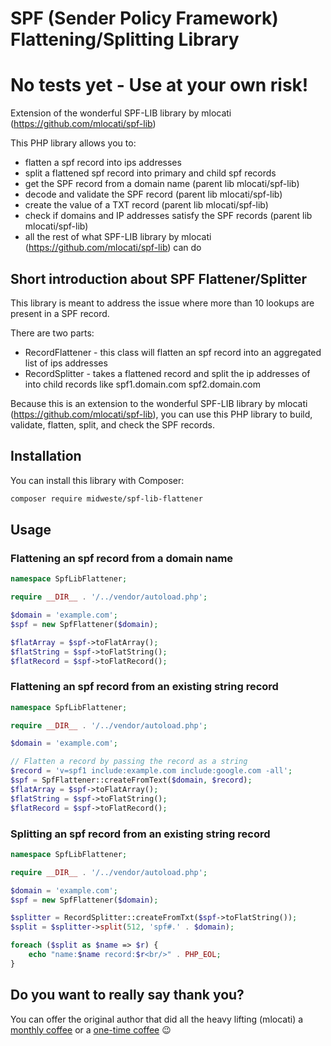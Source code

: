 # SPF (Sender Policy Framework) Flattening/Splitting Library

# No tests yet - Use at your own risk!

Extension of the wonderful SPF-LIB library by mlocati (https://github.com/mlocati/spf-lib)

This PHP library allows you to:

- flatten a spf record into ips addresses
- split a flattened spf record into primary and child spf records
- get the SPF record from a domain name (parent lib mlocati/spf-lib)
- decode and validate the SPF record (parent lib mlocati/spf-lib)
- create the value of a TXT record (parent lib mlocati/spf-lib)
- check if domains and IP addresses satisfy the SPF records (parent lib mlocati/spf-lib)
- all the rest of what SPF-LIB library by mlocati (https://github.com/mlocati/spf-lib) can do

## Short introduction about SPF Flattener/Splitter

This library is meant to address the issue where more than 10 lookups are present in a SPF record.

There are two parts:

- RecordFlattener - this class will flatten an spf record into an aggregated list of ips addresses
- RecordSplitter - takes a flattened record and split the ip addresses of into child records like spf1.domain.com spf2.domain.com

Because this is an extension to the wonderful SPF-LIB library by mlocati (https://github.com/mlocati/spf-lib), you can use this PHP library to build, validate, flatten, split, and check the SPF records.

## Installation

You can install this library with Composer:

```sh
composer require midweste/spf-lib-flattener
```

## Usage

### Flattening an spf record from a domain name

```php
namespace SpfLibFlattener;

require __DIR__ . '/../vendor/autoload.php';

$domain = 'example.com';
$spf = new SpfFlattener($domain);

$flatArray = $spf->toFlatArray();
$flatString = $spf->toFlatString();
$flatRecord = $spf->toFlatRecord();

```

### Flattening an spf record from an existing string record

```php
namespace SpfLibFlattener;

require __DIR__ . '/../vendor/autoload.php';

$domain = 'example.com';

// Flatten a record by passing the record as a string
$record = 'v=spf1 include:example.com include:google.com -all';
$spf = SpfFlattener::createFromText($domain, $record);
$flatArray = $spf->toFlatArray();
$flatString = $spf->toFlatString();
$flatRecord = $spf->toFlatRecord();
```

### Splitting an spf record from an existing string record

```php
namespace SpfLibFlattener;

require __DIR__ . '/../vendor/autoload.php';

$domain = 'example.com';
$spf = new SpfFlattener($domain);

$splitter = RecordSplitter::createFromTxt($spf->toFlatString());
$split = $splitter->split(512, 'spf#.' . $domain);

foreach ($split as $name => $r) {
    echo "name:$name record:$r<br/>" . PHP_EOL;
}
```

## Do you want to really say thank you?

You can offer the original author that did all the heavy lifting (mlocati) a [monthly coffee](https://github.com/sponsors/mlocati) or a [one-time coffee](https://paypal.me/mlocati) :wink:
